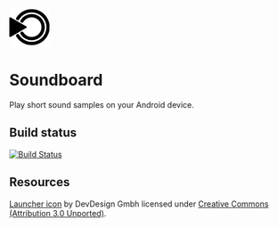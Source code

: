 ![](app/src/main/res/drawable-hdpi/ic_launcher.png)
# Soundboard

Play short sound samples on your Android device.

## Build status

[![Build Status](https://travis-ci.org/meonwax/soundboard.svg?branch=master)](https://travis-ci.org/meonwax/soundboard)

## Resources

[Launcher icon](https://www.iconfinder.com/icons/916730/music_sound_voice_volume_icon) by DevDesign Gmbh licensed under [Creative Commons (Attribution 3.0 Unported)](http://creativecommons.org/licenses/by/3.0/).
